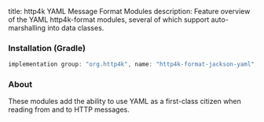 title: http4k YAML Message Format Modules
description: Feature overview of the YAML http4k-format modules, several of which support auto-marshalling into data classes.

### Installation (Gradle)

```groovy
implementation group: "org.http4k", name: "http4k-format-jackson-yaml", version: "3.266.0"
```

### About
These modules add the ability to use YAML as a first-class citizen when reading from and to HTTP messages. 

[http4k]: https://http4k.org
